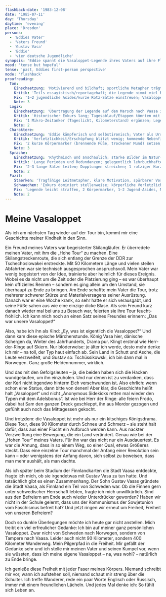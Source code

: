 ```yaml
---
flashback-date: '1983-12-08'
date: '1985-07-11'
day: 'Thursday'
daytime: 'evening'
place: 'Dresden'
persons:
  - 'Eddies Vater'
  - 'Vaters Freund'
  - 'Gustav Vasa'
  - 'Eddie'
  - 'vier deutsche Jugendliche'
synopsis: 'Eddie spannt die Vasaloppet‑Legende ihres Vaters auf ihre Flucht: Sie macht den Marsch nach Vaasa zu ihrer eigenen „Vasaloppet“ – bis sie im finnischen Wald auf vier junge Deutsche trifft.'
mood: 'tense but hopeful'
tense: 'past, Eddies first-person perspective'
mode: 'flashback'
proofreading:
  Ton:
    Einschaetzung: 'Motivierend und bildhaft; sportliche Metapher trägt den inneren Antrieb.'
    Kritik: 'Teils essayistisch/reportagehaft; die Legende nimmt viel Raum und überstrahlt die unmittelbare, jugendliche Stimme.'
    Fix: '1–2 jugendliche Asides/kurze Rotz‑Sätze einstreuen; Vasaloppet‑Exkurs leicht kürzen; 1 Atempause reines Körpergefühl (ohne Kommentar).'
    Note: 3
  Logik:
    Einschaetzung: 'Übertragung der Legende auf den Marsch nach Vaasa ist schlüssig; Distanzen/Belastung nachvollziehbar.'
    Kritik: 'Historischer Exkurs lang; Tagesablauf/Etappen könnten mit einem Mikro‑Zeitanker geerdet werden.'
    Fix: '1 Mikro‑Zeitanker (Tageslicht, Kilometerstand) ergänzen; Legendenpassage um 1–2 Sätze straffen.'
    Note: 2
  Charaktere:
    Einschaetzung: 'Eddie kämpferisch und selbstironisch; Vater als Ursprung der Metapher präsent.'
    Kritik: 'Verletzlichkeit/Erschöpfung blitzt wenig; kommende Nebenfiguren (vier Deutsche) noch Silhouetten.'
    Fix: '2 kurze Körpermarker (brennende Füße, trockener Mund) setzen; beim ersten Aufeinandertreffen 1 Mikro‑Detail pro Nebenfigur andeuten.'
    Note: 3
  Sprache:
    Einschaetzung: 'Rhythmisch und anschaulich; starke Bilder im Natur‑ und Rennmotiv.'
    Kritik: 'Lange Perioden und Redundanzen; gelegentlich lehrbuchhafter Ton.'
    Fix: '2–3 lange Sätze teilen; Dopplungen streichen; 1 rotziger Kurzsatz als Kontrast einfügen.'
    Note: 2
  Fazit:
    Staerken: 'Tragfähige Leitmetapher, klare Motivation, spürbarer Vorwärtsdrang.'
    Schwaechen: 'Exkurs dominiert stellenweise; körperliche Verletzlichkeit und Nebenfiguren noch blass.'
    Fix: 'Legende leicht straffen, 2 Körpermarker, 1–2 Jugend‑Asides, Mikro‑Details bei Begegnung; Sprache moderat straffen.'
    Note: 2
---
```


# Meine Vasaloppet

Als ich am nächsten Tag wieder auf der Tour bin, kommt mir eine Geschichte
meiner Kindheit in den Sinn.

Ein Freund meines Vaters war begeisterter Skilangläufer. Er überredete meinen
Vater, mit ihm die „Hohe Tour“ zu machen. Eine Skilangstreckenroute, die sich
entlang der Grenze der DDR zur Tschechoslowakei erstreckte. Mit 50 Kilometern
Länge und vielen steilen Abfahrten war sie technisch ausgesprochen
anspruchsvoll. Mein Vater war wenig begeistert von der Idee, trainierte aber
heimlich für dieses Ereignis. Wobei es da nicht um die Zeit oder die Platzierung
ging – es war überhaupt kein offizielles Rennen – sondern es ging allein um den
Umstand, sie überhaupt zu Ende zu bringen. Am Ende schaffte mein Vater die Tour,
trotz mehrerer schwerer Stürze und Materialversagens seiner Ausrüstung. Danach
war er eine Woche krank, so sehr hatte er sich verausgabt, und seine Füße sahen
aus wie eine einzige dicke Blase. Als sein Freund kurz danach wieder mal bei uns
zu Besuch war, feierten sie ihre Tour feucht-fröhlich. Ich kann mich noch an
einen Satz seines Freundes erinnern: „Das war unsere Vasaloppet!“

Also, habe ich ihn als Kind: „Ey, was ist eigentlich die Vasaloppet?“ Und dann
kam diese epische Märchenstunde. König Vasa hier, dänische Schergen da, Winter
des Jahrhunderts, Drama pur. Klingt erstmal wie Herr-der-Ringe auf Skiern. Nur
blöderweise: je älter ich werde, desto mehr denke ich mir – na toll, der Typ
haut einfach ab. Sein Land in Schutt und Asche, die Leute verzweifelt, und
Gustav so: Tschüssikowski, ich bin dann mal in Norwegen. Ganz große
Heldennummer, wirklich.

Und das mit den Gefolgsleuten – ja, die beiden haben sich die Hacken
wundgelaufen, um ihn einzuholen. Und nur denen ist zu verdanken, dass der Kerl
nicht irgendwo hinterm Elch verschwunden ist. Also ehrlich: wenn schon eine
Statue, dann bitte von denen! Aber klar, die Geschichte heißt halt „Vasaloppet“
und nicht „Anonymous Sidekicks retten mal wieder den Typen mit dem Adelsbonus“.
Ist wie bei Herr der Ringe: alle feiern Frodo, dabei hat Sam den ganzen Dreck
geschleppt, ihn aus Mordor gezogen und gefühlt auch noch das Mittagessen
gekocht.

Und trotzdem: die Vasaloppet ist mehr als nur ein kitschiges Königsdrama. Diese
Tour, diese 90 Kilometer durch Schnee und Schmerz – sie steht halt dafür, dass
aus einer Flucht ein Aufbruch werden kann. Aus nackter Verzweiflung eine
Bewegung, die ein Land verändert. Genau wie bei der „Hohen Tour“ meines Vaters.
Für ihn war das nicht nur ein Ausdauertest. Es war die Ahnung, dass in so einem
Weg, so einer Qual, etwas Größeres steckt. Dass eine einzelne Tour manchmal der
Anfang einer Revolution sein kann – oder wenigstens der Anfang davon, sich
selbst zu beweisen, dass man mehr aushält, als man dachte.

Als ich später beim Studium der Finnlandkarten die Stadt Vaasa entdeckte, fragte
ich mich, ob sie irgendetwas mit Gustav Vasa zu tun hatte. Und tatsächlich gibt
es einen Zusammenhang. Der Sohn Gustav Vasas gründete die Stadt Vaasa, als
Finnland ein Teil von Schweden war. Ob die Finnen gern unter schwedischer
Herrschaft lebten, fragte ich mich unwillkürlich. Sind aus den Befreiern am Ende
auch wieder Unterdrücker geworden? Haben wir nicht in der Schule gelernt, dass
uns der Kommunismus der Sowjetunion vom Faschismus befreit hat? Und jetzt ringen
wir erneut um Freiheit, Freiheit von unseren Befreiern?

Doch so dunkle Überlegungen möchte ich heute gar nicht anstellen. Mich treibt
ein viel erfreulicher Gedanke: Ich bin auf meiner ganz persönlichen Vasaloppet.
Zwar nicht von Schweden nach Norwegen, sondern von Tampere nach Vaasa. Leider
auch nicht 90 Kilometer, sondern 400 Kilometer Wanderweg. Mein Pilgerpfad in die
Freiheit. Mir gefällt der Gedanke sehr und ich stelle mir meinen Vater und
seinen Kumpel vor, wenn sie wüssten, dass ich meine eigene Vasaloppet – na, was
wohl? – natürlich zu Ende bringe.

Ich genieße diese Freiheit mit jeder Faser meines Körpers. Niemand schreibt mir
vor, wann ich aufstehen soll, niemand schaut mir streng über die Schulter. Ich
treffe Wanderer, rede ein paar Worte Englisch oder Russisch, immer mit einem
freundlichen Lächeln. Und jedes Mal denke ich: So fühlt sich Leben an.
